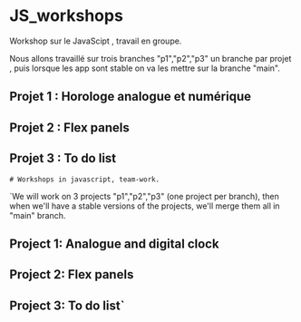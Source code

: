 # JS_workshops

Workshop sur le JavaScipt , travail en groupe.

Nous allons travaillé sur trois branches "p1","p2","p3" un branche par projet , puis lorsque les app sont stable on va les mettre sur la branche "main". 

## Projet 1 : Horologe analogue et numérique 
## Projet 2 : Flex panels 
## Projet 3 : To do list



`# Workshops in javascript, team-work.`

 `We will work on 3 projects "p1","p2","p3" (one project per branch), then when we'll have a stable versions of the projects, we'll merge them all in "main" branch.
 ## Project 1: Analogue and digital clock
## Project 2: Flex panels
## Project 3: To do list`
 
 


